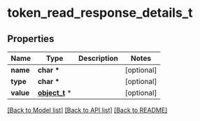 # token_read_response_details_t

## Properties
Name | Type | Description | Notes
------------ | ------------- | ------------- | -------------
**name** | **char \*** |  | [optional] 
**type** | **char \*** |  | [optional] 
**value** | [**object_t**](.md) \* |  | [optional] 

[[Back to Model list]](../README.md#documentation-for-models) [[Back to API list]](../README.md#documentation-for-api-endpoints) [[Back to README]](../README.md)


